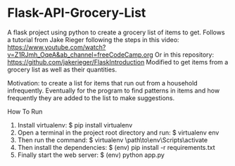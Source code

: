 # Flask-API-Grocery-List
A flask project using python to create a grocery list of items to get. 
Follows a tutorial from Jake Rieger following the steps in this video: https://www.youtube.com/watch?v=Z1RJmh_OqeA&ab_channel=freeCodeCamp.org
Or in this repository: https://github.com/jakerieger/FlaskIntroduction
Modified to get items from a grocery list as well as their quantities. 

Motivation: to create a list for items that run out from a household infrequently. Eventually for the program to find patterns in items and how frequently they are added to the list to make suggestions.

How To Run
1. Install virtualenv:
$ pip install virtualenv
2. Open a terminal in the project root directory and run:
$ virtualenv env
3. Then run the command:
$ virtualenv \path\to\env\Scripts\activate
4. Then install the dependencies:
$ (env) pip install -r requirements.txt
5. Finally start the web server:
$ (env) python app.py
